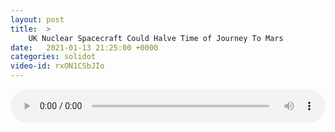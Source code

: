 ```yaml
---
layout: post
title:  >
    UK Nuclear Spacecraft Could Halve Time of Journey To Mars
date:   2021-01-13 21:25:00 +0000
categories: solidot
video-id: rxON1CSbJIo
---
```


<audio src="/assets/6ae20ae9d05729a1029c14d4bbd4a046.mp3" style="width: 100%;" controls></audio>

